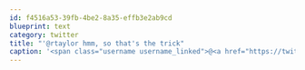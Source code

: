 ```yaml
---
id: f4516a53-39fb-4be2-8a35-effb3e2ab9cd
blueprint: text
category: twitter
title: "'@rtaylor hmm, so that's the trick"
caption: '<span class="username username_linked">@<a href="https://twitter.com/rtaylor" title="Elon Musk">rtaylor</a></span> hmm, so that''s the trick'
---
```

